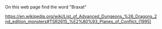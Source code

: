 On this web page find the word "Braxat"

https://en.wikipedia.org/wiki/List_of_Advanced_Dungeons_%26_Dragons_2nd_edition_monsters#TSR2615_%E2%80%93_Planes_of_Conflict_(1995)
